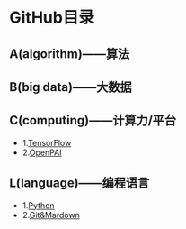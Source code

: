 # GitHub目录   
## A(algorithm)——算法   
  
## B(big data)——大数据  
  
## C(computing)——计算力/平台   
* 1.[TensorFlow](https://github.com/fusimeng/TensorFlow)  
* 2.[OpenPAI](https://github.com/fusimeng/OpenPAI)   
  
## L(language)——编程语言   
* 1.[Python](https://github.com/fusimeng/Python)  
* 2.[Git&Mardown](https://github.com/fusimeng/Git)  

